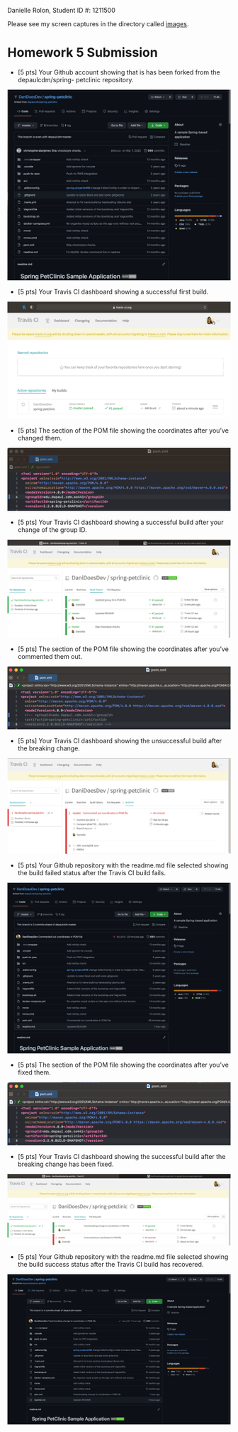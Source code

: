 Danielle Rolon, Student ID #: 1211500

Please see my screen captures in the directory called [images](images).

# Homework 5 Submission
- [5 pts] Your Github account showing that is has been forked from the depaulcdm/spring-
petclinic repository.

![Ant Screen Capture #1](images/1.png)

- [5 pts] Your Travis CI dashboard showing a successful first build.

![Ant Screen Capture #2](images/2.png)

- [5 pts] The section of the POM file showing the coordinates after you’ve changed them.

![Ant Screen Capture #3](images/3.png)

- [5 pts] Your Travis CI dashboard showing a successful build after your change of the group ID.

![Ant Screen Capture #4](images/4.png)

- [5 pts] The section of the POM file showing the coordinates after you’ve commented them out.

![Ant Screen Capture #4](images/5.png)

- [5 pts] Your Travis CI dashboard showing the unsuccessful build after the breaking change.

![Ant Screen Capture #4](images/6.png)

- [5 pts] Your Github repository with the readme.md file selected showing the build failed status after the Travis CI build fails.

![Ant Screen Capture #4](images/7.png)

- [5 pts] The section of the POM file showing the coordinates after you’ve fixed them.

![Ant Screen Capture #4](images/8.png)

- [5 pts] Your Travis CI dashboard showing the successful build after the breaking change has been fixed.

![Ant Screen Capture #4](images/9.png)

- [5 pts] Your Github repository with the readme.md file selected showing the build success status after the Travis CI build has recovered.

![Ant Screen Capture #4](images/10.png)
